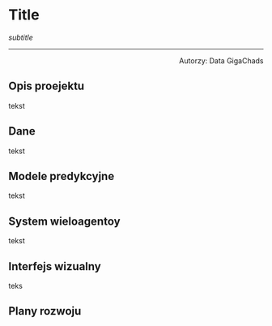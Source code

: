 # Title

*subtitle*

___

<div style="text-align: right"> Autorzy: Data GigaChads </div>

## Opis proejektu

tekst

## Dane

tekst

## Modele predykcyjne

tekst

## System wieloagentoy

tekst

## Interfejs wizualny

teks

## Plany rozwoju


